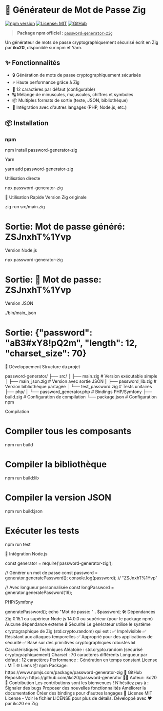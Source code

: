 # 🔐 Générateur de Mot de Passe Zig

[![npm version](https://img.shields.io/npm/v/password-generator-zig.svg)](https://www.npmjs.com/package/password-generator-zig)
[![License: MIT](https://img.shields.io/badge/License-MIT-yellow.svg)](https://opensource.org/licenses/MIT)
[![GitHub](https://img.shields.io/badge/GitHub-ikc20-blue.svg)](https://github.com/ikc20)

> **Package npm officiel :** [`password-generator-zig`](https://www.npmjs.com/package/password-generator-zig)

Un générateur de mots de passe cryptographiquement sécurisé écrit en Zig par **ikc20**, disponible sur npm et Yarn.

## ✨ Fonctionnalités

- 🔒 Génération de mots de passe cryptographiquement sécurisés
- ⚡ Haute performance grâce à Zig
- 🎯 12 caractères par défaut (configurable)
- 🔠 Mélange de minuscules, majuscules, chiffres et symboles
- 📦 Multiples formats de sortie (texte, JSON, bibliothèque)
- 🔌 Intégration avec d'autres langages (PHP, Node.js, etc.)

## 📦 Installation

### npm
npm install password-generator-zig

Yarn

yarn add password-generator-zig

Utilisation directe

npx password-generator-zig

🚀 Utilisation Rapide
Version Zig originale


zig run src/main.zig
# Sortie: Mot de passe généré: ZSJnxhT%1Yvp

Version Node.js


npx password-generator-zig
# Sortie: 🔐 Mot de passe: ZSJnxhT%1Yvp

Version JSON


./bin/main_json
# Sortie: {"password": "aB3#xY8!pQ2m", "length": 12, "charset_size": 70}

🔧 Développement
Structure du projet


password-generator/
├── src/
│   ├── main.zig              # Version exécutable simple
│   ├── main_json.zig         # Version avec sortie JSON
│   ├── password_lib.zig      # Version bibliothèque partagée
│   └── test_password.zig     # Tests unitaires
├── php/
│   └── password_generator.php # Bindings PHP/Symfony
├── build.zig                 # Configuration de compilation
└── package.json              # Configuration npm

Compilation


# Compiler tous les composants
npm run build

# Compiler la bibliothèque
npm run build:lib

# Compiler la version JSON
npm run build:json

# Exécuter les tests
npm run test

🔌 Intégration
Node.js


const generator = require('password-generator-zig');

// Générer un mot de passe
const password = generator.generatePassword();
console.log(password); // "ZSJnxhT%1Yvp"

// Avec longueur personnalisée
const longPassword = generator.generatePassword(16);

PHP/Symfony


<?php
require_once 'php/password_generator.php';

$generator = new ZigPasswordGenerator();
$password = $generator->generatePassword();
echo "Mot de passe: " . $password;

🛠️ Dépendances

    Zig 0.15.1 ou supérieur

    Node.js 14.0.0 ou supérieur (pour le package npm)

    Aucune dépendance externe

🔒 Sécurité

Le générateur utilise le système cryptographique de Zig (std.crypto.random) qui est :

    ✅ Imprévisible

    ✅ Résistant aux attaques temporelles

    ✅ Approprié pour des applications de sécurité

    ✅ Basé sur des primitives cryptographiques robustes

📊 Caractéristiques Techniques

    Aléatoire : std.crypto.random (sécurisé cryptographiquement)

    Charset : 70 caractères différents

    Longueur par défaut : 12 caractères

    Performance : Génération en temps constant

    License : MIT

🌐 Liens

    📦 npm Package: https://www.npmjs.com/package/password-generator-zig

    🐙 GitHub Repository: https://github.com/ikc20/password-generator

    👨‍💻 Auteur: ikc20

🤝 Contribution

Les contributions sont les bienvenues ! N'hésitez pas à :

    Signaler des bugs

    Proposer des nouvelles fonctionnalités

    Améliorer la documentation

    Créer des bindings pour d'autres langages

📄 License

MIT License - Voir le fichier LICENSE pour plus de détails.

Développé avec ❤️ par ikc20 en Zig



